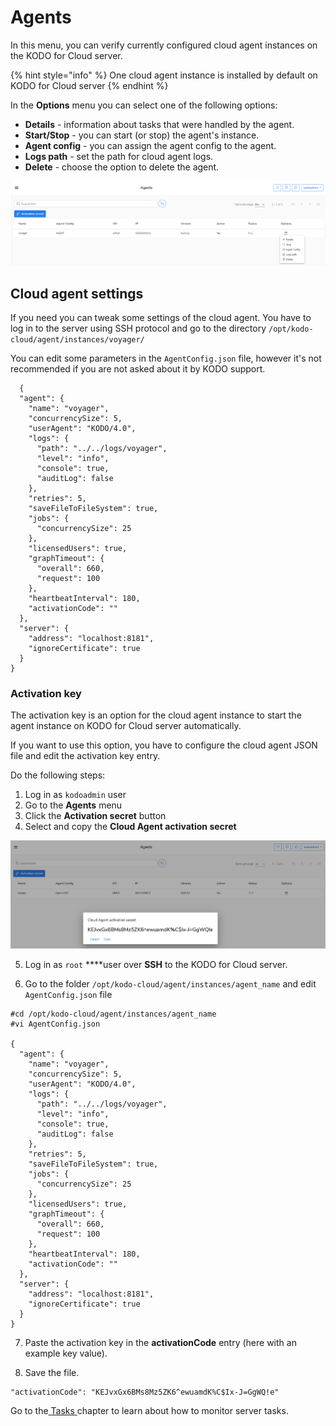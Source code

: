 # Agents

In this menu, you can verify currently configured cloud agent instances on the KODO for Cloud server.

{% hint style="info" %}
One cloud agent instance is installed by default on KODO for Cloud server
{% endhint %}

In the **Options**  menu you can select one of the following options:

* **Details** - information about tasks that were handled by the agent.  
* **Start/Stop** - you can start \(or stop\) the agent's instance.
* **Agent config** - you can assign the agent config to the agent.
* **Logs path** - set the path for cloud agent logs.
* **Delete** - choose the option to delete the agent.

![](../../.gitbook/assets/image%20%2845%29.png)

## Cloud agent settings

If you need you can tweak some settings of the cloud agent. You have to log in to the server using SSH protocol and go to the directory `/opt/kodo-cloud/agent/instances/voyager/` 

You can edit some parameters in the `AgentConfig.json` file, however it's not recommended if you are not asked about it by KODO support.     

```text
  {
  "agent": {
    "name": "voyager",
    "concurrencySize": 5,
    "userAgent": "KODO/4.0",
    "logs": {
      "path": "../../logs/voyager",
      "level": "info",
      "console": true,
      "auditLog": false
    },
    "retries": 5,
    "saveFileToFileSystem": true,
    "jobs": {
      "concurrencySize": 25
    },
    "licensedUsers": true,
    "graphTimeout": {
      "overall": 660,
      "request": 100
    },
    "heartbeatInterval": 180,
    "activationCode": ""
  },
  "server": {
    "address": "localhost:8181",
    "ignoreCertificate": true
  }
}

```

### Activation key

The activation key is an option for the cloud agent instance to start the agent instance on KODO for Cloud server automatically.

If you want to use this option, you have to configure the cloud agent JSON file and edit the activation key entry.

Do the following steps:

1. Log in as `kodoadmin` user 
2. Go to the **Agents** menu
3. Click the **Activation secret** button
4. Select and copy the **Cloud Agent activation secret**

![](../../.gitbook/assets/image%20%2856%29.png)

5.  Log in as `root` ****user over **SSH** to the KODO for Cloud server.

6. Go to the folder `/opt/kodo-cloud/agent/instances/agent_name` and edit `AgentConfig.json` file

```text
#cd /opt/kodo-cloud/agent/instances/agent_name
#vi AgentConfig.json

{
  "agent": {
    "name": "voyager",
    "concurrencySize": 5,
    "userAgent": "KODO/4.0",
    "logs": {
      "path": "../../logs/voyager",
      "level": "info",
      "console": true,
      "auditLog": false
    },
    "retries": 5,
    "saveFileToFileSystem": true,
    "jobs": {
      "concurrencySize": 25
    },
    "licensedUsers": true,
    "graphTimeout": {
      "overall": 660,
      "request": 100
    },
    "heartbeatInterval": 180,
    "activationCode": ""
  },
  "server": {
    "address": "localhost:8181",
    "ignoreCertificate": true
  }
}

```

7. Paste the activation key in the **activationCode** entry \(here with an example key value\).

8. Save the file.

```text
"activationCode": "KEJvxGx6BMs8Mz5ZK6^ewuamdK%C$Ix-J=GgWQ!e"
```

Go to the[ Tasks ](tasks.md)chapter to learn about how to monitor server tasks.


